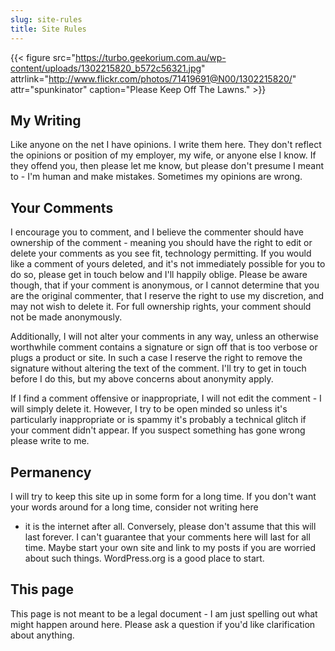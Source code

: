 ```yaml
---
slug: site-rules
title: Site Rules
---
```


{{< figure src="https://turbo.geekorium.com.au/wp-content/uploads/1302215820_b572c56321.jpg" attrlink="http://www.flickr.com/photos/71419691@N00/1302215820/" attr="spunkinator" caption="Please Keep Off The Lawns." >}}

## My Writing

Like anyone on the net I have opinions. I write them here. They don't
reflect the opinions or position of my employer, my wife, or anyone else
I know. If they offend you, then please let me know, but please don't
presume I meant to - I'm human and make mistakes. Sometimes my opinions
are wrong.

## Your Comments

I encourage you to comment, and I believe the commenter should have
ownership of the comment - meaning you should have the right to edit or
delete your comments as you see fit, technology permitting. If you would
like a comment of yours deleted, and it's not immediately possible for
you to do so, please get in touch below and I'll happily oblige. Please
be aware though, that if your comment is anonymous, or I cannot
determine that you are the original commenter, that I reserve the right
to use my discretion, and may not wish to delete it. For full ownership
rights, your comment should not be made anonymously.

Additionally, I will not alter your comments in any way, unless an
otherwise worthwhile comment contains a signature or sign off that is
too verbose or plugs a product or site. In such a case I reserve the
right to remove the signature without altering the text of the comment.
I'll try to get in touch before I do this, but my above concerns about
anonymity apply.

If I find a comment offensive or inappropriate, I will not edit the
comment - I will simply delete it. However, I try to be open minded so
unless it's particularly inappropriate or is spammy it's probably a
technical glitch if your comment didn't appear. If you suspect something
has gone wrong please write to me.

## Permanency

I will try to keep this site up in some form for a long time. If you
don't want your words around for a long time, consider not writing here
- it is the internet after all. Conversely, please don't assume that
this will last forever. I can't guarantee that your comments here will
last for all time. Maybe start your own site and link to my posts if you
are worried about such things. WordPress.org is a good place to start.

## This page

This page is not meant to be a legal document - I am just spelling out
what might happen around here. Please ask a question if you'd like
clarification about anything.
